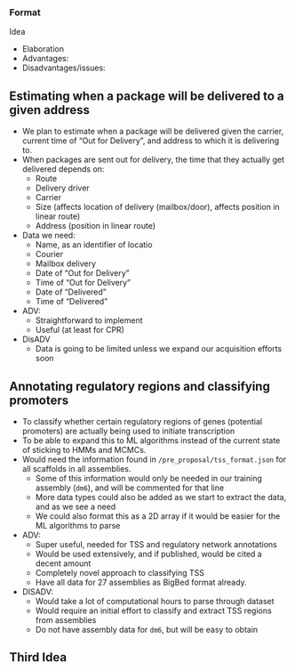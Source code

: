 ### Format
Idea
- Elaboration
- Advantages:
- Disadvantages/issues:

## Estimating when a package will be delivered to a given address
- We plan to estimate when a package will be delivered given the carrier, current time of “Out for Delivery”, and address to which it is delivering to.
- When packages are sent out for delivery, the time that they actually get delivered depends on:
	- Route
	- Delivery driver
	- Carrier
	- Size (affects location of delivery (mailbox/door), affects position in linear route)
	- Address (position in linear route)
- Data we need:
	- Name, as an identifier of locatio
	- Courier
	- Mailbox delivery
	- Date of “Out for Delivery”
	- Time of “Out for Delivery”
	- Date of “Delivered”
	- Time of “Delivered”
- ADV:
	- Straightforward to implement
	- Useful (at least for CPR)
- DisADV
	- Data is going to be limited unless we expand our acquisition efforts soon

## Annotating regulatory regions and classifying promoters
- To classify whether certain regulatory regions of genes (potential promoters) are actually being used to initiate transcription
- To be able to expand this to ML algorithms instead of the current state of sticking to HMMs and MCMCs.
- Would need the information found in `/pre_proposal/tss_format.json` for all scaffolds in all assemblies.
	- Some of this information would only be needed in our training assembly (`dm6`), and will be commented for that line
	- More data types could also be added as we start to extract the data, and as we see a need
	- We could also format this as a 2D array if it would be easier for the ML algorithms to parse
- ADV:
	- Super useful, needed for TSS and regulatory network annotations
	- Would be used extensively, and if published, would be cited a decent amount
	- Completely novel approach to classifying TSS
	- Have all data for 27 assemblies as BigBed format already.
- DISADV:
	- Would take a lot of computational hours to parse through dataset
	- Would require an initial effort to classify and extract TSS regions from assemblies
	- Do not have assembly data for `dm6`, but will be easy to obtain

## Third Idea
